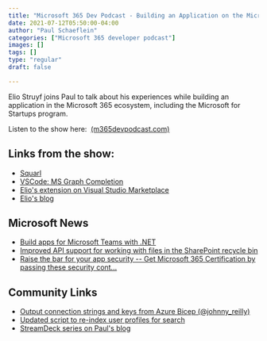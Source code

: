 ```yaml
---
title: "Microsoft 365 Dev Podcast - Building an Application on the Microsoft 365 Platform with Elio Struyf"
date: 2021-07-12T05:50:00-04:00
author: "Paul Schaeflein"
categories: ["Microsoft 365 developer podcast"]
images: []
tags: []
type: "regular"
draft: false

---
```


Elio Struyf joins Paul to talk about his experiences while building an
application in the Microsoft 365 ecosystem, including the Microsoft for
Startups program.

Listen to the show here: 
[(m365devpodcast.com)](https://www.m365devpodcast.com/e/building-an-application-on-the-microsoft-365-platform-with-elio-struyf/) 

## Links from the show: 

-   [Squarl](https://squarl.com/)
-   [VSCode: MS Graph
    Completion](https://marketplace.visualstudio.com/items?itemName=eliostruyf.vscode-msgraph-autocomplete)
-   [Elio\'s extension on Visual Studio
    Marketplace](https://marketplace.visualstudio.com/publishers/eliostruyf)
-   [Elio\'s blog](https://www.eliostruyf.com/)

## Microsoft News 

-   [Build apps for Microsoft Teams with
    .NET](https://devblogs.microsoft.com/visualstudio/build-apps-for-microsoft-teams-with-net/)
-   [Improved API support for working with files in the SharePoint
    recycle
    bin](https://developer.microsoft.com/en-us/graph/blogs/improved-api-support-for-working-with-files-in-the-sharepoint-recycle-bin/)
-   [Raise the bar for your app security -- Get Microsoft 365
    Certification by passing these security
    cont\...](https://developer.microsoft.com/en-us/graph/blogs/raise-the-bar-for-your-app-security-get-microsoft-365-certification-by-passing-these-security-controls/)

## Community Links 

-   [Output connection strings and keys from Azure Bicep
    (\@johnny_reilly)](https://blog.johnnyreilly.com/2021/07/07/output-connection-strings-and-keys-from-azure-bicep/?utm_source=pocket_mylist)
-   [Updated script to re-index user profiles for
    search](https://www.techmikael.com/2021/06/updated-script-to-re-index-user.html?utm_source=pocket_mylist)
-   [StreamDeck series on Paul\'s
    blog](https://www.schaeflein.net/tag/streamdeck/)
